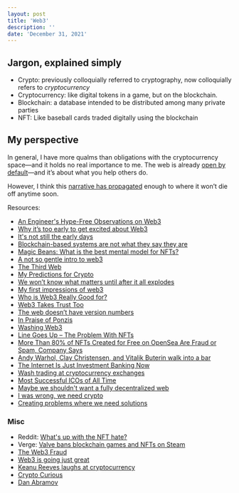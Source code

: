 ```yaml
---
layout: post
title: 'Web3'
description: ''
date: 'December 31, 2021'
---
```


## Jargon, explained simply
- Crypto: previously colloquially referred to cryptography, now colloquially refers to _cryptocurrency_
- Cryptocurrency: like digital tokens in a game, but on the blockchain.
- Blockchain: a database intended to be distributed among many private parties
- NFT: Like baseball cards traded digitally using the blockchain

## My perspective
In general, I have more qualms than obligations with the cryptocurrency space—and it holds no real importance to me. The web is already [open by default](https://youtu.be/7rW9vTrN6OU)—and it’s about what you help others do.

However, I think this [narrative has propagated](https://lukasmurdock.com/idea-virus/) enough to where it won’t die off anytime soon.

Resources:
- [An Engineer's Hype-Free Observations on Web3](https://www.psl.com/feed-posts/web3-engineer-take)
- [Why it’s too early to get excited about Web3](https://www.oreilly.com/radar/why-its-too-early-to-get-excited-about-web3/)
- [It's not still the early days](https://blog.mollywhite.net/its-not-still-the-early-days/)
- [Blockchain-based systems are not what they say they are](https://blog.mollywhite.net/blockchains-are-not-what-they-say/)
- [Magic Beans: What is the best mental model for NFTs?](https://studio.ribbonfarm.com/p/magic-beans)
- [A not so gentle intro to web3](https://www.kooslooijesteijn.net/blog/web3)
- [The Third Web](https://tante.cc/2021/12/17/the-third-web/)
- [My Predictions for Crypto](https://danielmiessler.com/blog/my-predictions-for-crypto/)
- [We won’t know what matters until after it all explodes](https://www.invencion.com/campaigns/view-email/bWAmSWg_AlY7lhEyg92OWqGVPnYmGeP_F2Pm0cqFFJBWMwS1EII2EPOFstP0lXc4rJLze3wv1toQY3KmbY1bvGma7ME1YqZC-REr7WuGa4NiltcoApRe6nfcUyhavEsf7w==)
- [My first impressions of web3](https://moxie.org/2022/01/07/web3-first-impressions.html)
- [Who is Web3 Really Good for?](https://www.readmargins.com/p/is-web3-faking-it)
- [Web3 Takes Trust Too](https://www.bloomberg.com/opinion/articles/2022-01-10/web3-takes-trust-too)
- [The web doesn’t have version numbers](https://hiddedevries.nl/en/blog/2022-01-03-the-web-doesnt-have-version-numbers)
- [In Praise of Ponzis](https://www.drorpoleg.com/in-praise-of-ponzis/)
- [Washing Web3](https://www.bloomberg.com/opinion/articles/2022-01-19/washing-web3)
- [Line Goes Up – The Problem With NFTs](https://www.youtube.com/watch?v=YQ_xWvX1n9g&feature=youtu.be)
- [More Than 80% of NFTs Created for Free on OpenSea Are Fraud or Spam, Company Says](https://www.vice.com/en/article/wxdzb5/more-than-80-of-nfts-created-for-free-on-opensea-are-fraud-or-spam-company-says)
- [Andy Warhol, Clay Christensen, and Vitalik Buterin walk into a bar](https://www.oreilly.com/radar/andy-warhol-clay-christensen-and-vitalik-buterin-walk-into-a-bar/)
- [The Internet Is Just Investment Banking Now](https://www.theatlantic.com/technology/archive/2022/02/future-internet-blockchain-investment-banking/621480/)
- [Wash trading at cryptocurrency exchanges](https://www.sciencedirect.com/science/article/abs/pii/S1544612321000635)
- [Most Successful ICOs of All Time](https://www.investopedia.com/tech/most-successful-icos-all-time/)
- [Maybe we shouldn't want a fully decentralized web](https://withblue.ink/2020/11/12/maybe-we-shouldnt-want-a-fully-decentralized-web.html)
- [I was wrong, we need crypto](https://world.hey.com/dhh/i-was-wrong-we-need-crypto-587ccb03)
- [Creating problems where we need solutions](https://vimeo.com/showcase/9277638/video/677162808)


### Misc
- Reddit: [What's up with the NFT hate?](https://www.reddit.com/r/OutOfTheLoop/comments/rho91b/whats_up_with_the_nft_hate/)
- Verge: [Valve bans blockchain games and NFTs on Steam](https://www.theverge.com/2021/10/15/22728425/valve-steam-blockchain-nft-crypto-ban-games-age-of-rust)
- [The Web3 Fraud](https://www.jwz.org/blog/2022/01/the-web3-fraud/)
- [Web3 is going just great](https://web3isgoinggreat.com/)
- [Keanu Reeves laughs at cryptocurrency](https://youtu.be/0OK80eljWrs?t=623)
- [Crypto Curious](https://youtu.be/N8f-BQFo7lw)
- [Dan Abramov](https://twitter.com/dan_abramov/status/1488328304289591300?s=20&t=-9RJK24yOlXgb5rIs2lnhA)

